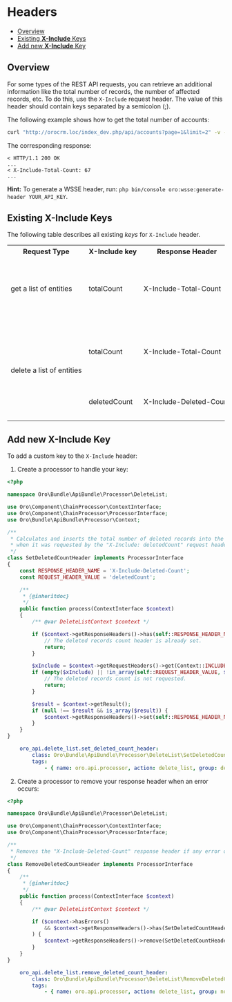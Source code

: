 # Headers

 - [Overview](#overview)
 - [Existing **X-Include** Keys](#existing-x-include-keys)
 - [Add new **X-Include** Key](#add-new-x-include-key)

## Overview

For some types of the REST API requests, you can retrieve an additional information like the total number of records, the number of affected records, etc. To do this, use the `X-Include` request header. The value of this header should contain keys separated by a semicolon (;).

The following example shows how to get the total number of accounts:

```bash
curl "http://orocrm.loc/index_dev.php/api/accounts?page=1&limit=2" -v --header "X-Include:totalCount" --header "X-WSSE:..."
```

The corresponding response:

```
< HTTP/1.1 200 OK
...
< X-Include-Total-Count: 67
...
```

**Hint:** To generate a WSSE header, run: `php bin/console oro:wsse:generate-header YOUR_API_KEY`.

## Existing X-Include Keys

The following table describes all existing *keys* for `X-Include` header.

<table>
<tr>
    <th nowrap>Request Type</th>
    <th nowrap>X-Include key</th>
    <th nowrap>Response Header</th>
    <th>Description</th>
</tr>
<tr>
    <td nowrap>get a list of entities</td>
    <td nowrap>totalCount</td>
    <td nowrap>X-Include-Total-Count</td>
    <td>Returns the total number of entities. It is calculated based on input filters.</td>
</tr>
<tr>
    <td nowrap rowspan="2">delete a list of entities</td>
    <td nowrap>totalCount</td>
    <td nowrap>X-Include-Total-Count</td>
    <td>Returns the total number of entities. It is calculated based on input filters.</td>
</tr>
<tr>
    <td nowrap>deletedCount</td>
    <td nowrap>X-Include-Deleted-Count</td>
    <td>Returns the number of deleted entities</td>
</tr>
</table>

## Add new X-Include Key

To add a custom key to the `X-Include` header:

1. Create a processor to handle your key:

```php
<?php

namespace Oro\Bundle\ApiBundle\Processor\DeleteList;

use Oro\Component\ChainProcessor\ContextInterface;
use Oro\Component\ChainProcessor\ProcessorInterface;
use Oro\Bundle\ApiBundle\Processor\Context;

/**
 * Calculates and inserts the total number of deleted records into the "X-Include-Deleted-Count" response header
 * when it was requested by the "X-Include: deletedCount" request header.
 */
class SetDeletedCountHeader implements ProcessorInterface
{
    const RESPONSE_HEADER_NAME = 'X-Include-Deleted-Count';
    const REQUEST_HEADER_VALUE = 'deletedCount';

    /**
     * {@inheritdoc}
     */
    public function process(ContextInterface $context)
    {
        /** @var DeleteListContext $context */

        if ($context->getResponseHeaders()->has(self::RESPONSE_HEADER_NAME)) {
            // The deleted records count header is already set.
            return;
        }

        $xInclude = $context->getRequestHeaders()->get(Context::INCLUDE_HEADER);
        if (empty($xInclude) || !in_array(self::REQUEST_HEADER_VALUE, $xInclude, true)) {
            // The deleted records count is not requested.
            return;
        }

        $result = $context->getResult();
        if (null !== $result && is_array($result)) {
            $context->getResponseHeaders()->set(self::RESPONSE_HEADER_NAME, count($result));
        }
    }
}
```

```yaml
    oro_api.delete_list.set_deleted_count_header:
        class: Oro\Bundle\ApiBundle\Processor\DeleteList\SetDeletedCountHeader
        tags:
            - { name: oro.api.processor, action: delete_list, group: delete_data, priority: -10 }
```

2. Create a processor to remove your response header when an error occurs:

```php
<?php

namespace Oro\Bundle\ApiBundle\Processor\DeleteList;

use Oro\Component\ChainProcessor\ContextInterface;
use Oro\Component\ChainProcessor\ProcessorInterface;

/**
 * Removes the "X-Include-Deleted-Count" response header if any error occurs.
 */
class RemoveDeletedCountHeader implements ProcessorInterface
{
    /**
     * {@inheritdoc}
     */
    public function process(ContextInterface $context)
    {
        /** @var DeleteListContext $context */

        if ($context->hasErrors()
            && $context->getResponseHeaders()->has(SetDeletedCountHeader::RESPONSE_HEADER_NAME)
        ) {
            $context->getResponseHeaders()->remove(SetDeletedCountHeader::RESPONSE_HEADER_NAME);
        }
    }
}
```

```yaml
    oro_api.delete_list.remove_deleted_count_header:
        class: Oro\Bundle\ApiBundle\Processor\DeleteList\RemoveDeletedCountHeader
        tags:
            - { name: oro.api.processor, action: delete_list, group: normalize_result, priority: 100 }
```
